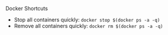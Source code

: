 [//]: # (docker)
Docker Shortcuts

- Stop all containers quickly: `docker stop $(docker ps -a -q)`
- Remove all containers quickly: `docker rm $(docker ps -a -q)`
